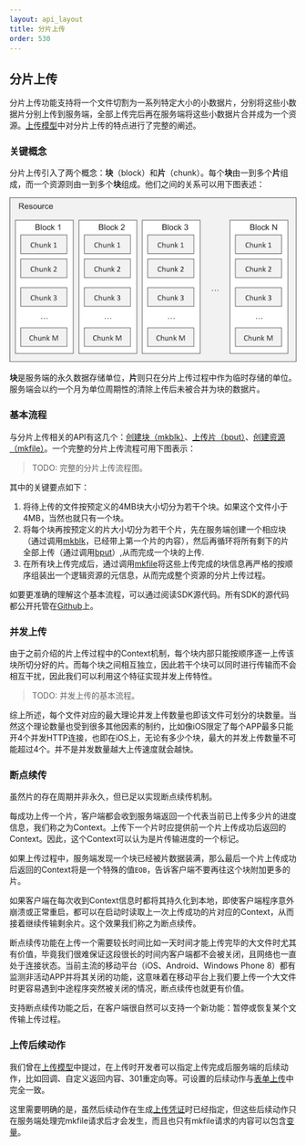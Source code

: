 ```yaml
---
layout: api_layout
title: 分片上传
order: 530
---
```

<a name="chunked-upload"></a>
## 分片上传

分片上传功能支持将一个文件切割为一系列特定大小的小数据片，分别将这些小数据片分别上传到服务端，全部上传完后再在服务端将这些小数据片合并成为一个资源。[上传模型]()中对分片上传的特点进行了完整的阐述。

<a name="chunked-upload-concepts"></a>
### 关键概念

分片上传引入了两个概念：**块**（block）和**片**（chunk）。每个**块**由一到多个**片**组成，而一个资源则由一到多个**块**组成。他们之间的关系可以用下图表述：

![资源、块、片的关系](img/chunk-concept.png "资源、块、片的关系")

**块**是服务端的永久数据存储单位，**片**则只在分片上传过程中作为临时存储的单位。服务端会以约一个月为单位周期性的清除上传后未被合并为块的数据片。

<a name="chunked-upload-workflow"></a>
### 基本流程

与分片上传相关的API有这几个：[创建块（mkblk）]()、[上传片（bput）]()、[创建资源（mkfile）]()。一个完整的分片上传流程可用下图表示：

> TODO: 完整的分片上传流程图。

其中的关键要点如下：

1. 将待上传的文件按预定义的4MB块大小切分为若干个块。如果这个文件小于4MB，当然也就只有一个块。
2. 将每个块再按预定义的片大小切分为若干个片，先在服务端创建一个相应块（通过调用[mkblk]()，已经带上第一个片的内容），然后再循环将所有剩下的片全部上传（通过调用[bput]()）,从而完成一个块的上传.
3. 在所有块上传完成后，通过调用[mkfile]()将这些上传完成的块信息再严格的按顺序组装出一个逻辑资源的元信息，从而完成整个资源的分片上传过程。

如要更准确的理解这个基本流程，可以通过阅读SDK源代码。所有SDK的源代码都公开托管在[Github](http://github.com/qiniu)上。

<a name="parallel-upload"></a>
### 并发上传

由于之前介绍的片上传过程中的Context机制，每个块内部只能按顺序逐一上传该块所切分好的片。而每个块之间相互独立，因此若干个块可以同时进行传输而不会相互干扰，因此我们可以利用这个特征实现并发上传特性。

> TODO: 并发上传的基本流程。

综上所述，每个文件对应的最大理论并发上传数量也即该文件可划分的块数量。当然这个理论数量也受到很多其他因素的制约，比如像iOS限定了每个APP最多只能开4个并发HTTP连接，也即在iOS上，无论有多少个块，最大的并发上传数量不可能超过4个。并不是并发数量越大上传速度就会越快。

<a name="resumable-upload"></a>
### 断点续传

虽然片的存在周期并非永久，但已足以实现断点续传机制。

每成功上传一个片，客户端都会收到服务端返回一个代表当前已上传多少片的进度信息，我们称之为Context。上传下一个片时应提供前一个片上传成功后返回的Context。因此，这个Context可以认为是片传输进度的一个标记。

如果上传过程中，服务端发现一个块已经被片数据装满，那么最后一个片上传成功后返回的Context将是一个特殊的值`EOB`，告诉客户端不要再往这个块附加更多的片。

如果客户端在每次收到Context信息时都将其持久化到本地，即使客户端程序意外崩溃或正常重启，都可以在启动时读取上一次上传成功的片对应的Context，从而接着继续传输剩余片。这个效果我们称之为断点续传。

断点续传功能在上传一个需要较长时间比如一天时间才能上传完毕的大文件时尤其有价值，毕竟我们很难保证这段很长的时间内客户端都不会被关闭，且网络也一直处于连接状态。当前主流的移动平台（iOS、Android、Windows Phone 8）都有监测非活动APP并将其关闭的功能，这意味着在移动平台上我们要上传一个大文件时更容易遇到中途程序突然被关闭的情况，断点续传也就更有价值。

支持断点续传功能之后，在客户端很自然可以支持一个新功能：暂停或恢复某个文传输上传过程。

<a name="chunked-upload-response"></a>
### 上传后续动作

我们曾在[上传模型]()中提过，在上传时开发者可以指定上传完成后服务端的后续动作，比如回调、自定义返回内容、301重定向等。可设置的后续动作与[表单上传]()中完全一致。

这里需要明确的是，虽然后续动作在生成[上传凭证]()时已经指定，但这些后续动作只在服务端处理完mkfile请求后才会发生，而且也只有mkfile请求的内容可以包含[变量]()。
